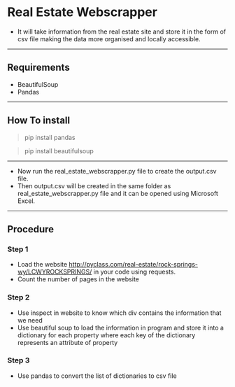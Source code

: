# Real Estate Webscrapper
- It will take information from the real estate site and store it in the form of csv file making the data more organised and locally accessible.

___

## Requirements
- BeautifulSoup
- Pandas
---
## How To install
> pip install pandas

> pip install beautifulsoup
---
- Now run the real_estate_webscrapper.py file to create the output.csv file.
- Then output.csv will be created in the same folder as real_estate_webscrapper.py file and it can be opened using Microsoft Excel.
---

## Procedure

### Step 1
- Load the website  http://pyclass.com/real-estate/rock-springs-wy/LCWYROCKSPRINGS/ in your code using requests.
- Count the number of pages in the website

### Step 2
- Use inspect in website to know which div contains the information that we need
- Use beautiful soup to load the information in program and store it into a dictionary for each property where each key of the dictionary represents an attribute of property

### Step 3
- Use pandas to convert the list of dictionaries to csv file
